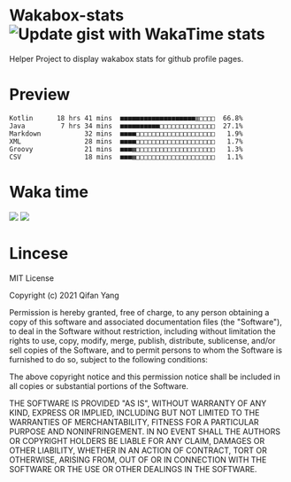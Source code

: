  # Wakabox-stats ![Update gist with WakaTime stats](https://github.com/underwindfall/wakabox-stats/workflows/Update%20gist%20with%20WakaTime%20stats/badge.svg)

  Helper Project to display wakabox stats for github profile pages. 
 # Preview 
  
  ```  
 Kotlin      18 hrs 41 mins  ■■■■■■■■■■■■■■■■■■■▥□□□□  66.8%
Java         7 hrs 34 mins  ■■■■■■■■■■□□□□□□□□□□□□□□  27.1%
Markdown           32 mins  ■■■■□□□□□□□□□□□□□□□□□□□□   1.9%
XML                28 mins  ■■■■□□□□□□□□□□□□□□□□□□□□   1.7%
Groovy             21 mins  ■■■▦□□□□□□□□□□□□□□□□□□□□   1.3%
CSV                18 mins  ■■■▦□□□□□□□□□□□□□□□□□□□□   1.1% 
 ``` 
  
 
 
  
  # Waka time 

  ![](https://wakatime.com/share/@underwindfall/04fb31b6-0c1f-434d-b3a5-ac5e62f5364c.svg)
  ![](https://wakatime.com/share/@underwindfall/3d98f640-5c0f-4faf-b8df-1c48dec045b2.svg)
  
  # Lincese 

  MIT License

  Copyright (c) 2021 Qifan Yang
  
  Permission is hereby granted, free of charge, to any person obtaining a copy
  of this software and associated documentation files (the "Software"), to deal
  in the Software without restriction, including without limitation the rights
  to use, copy, modify, merge, publish, distribute, sublicense, and/or sell
  copies of the Software, and to permit persons to whom the Software is
  furnished to do so, subject to the following conditions:
  
  The above copyright notice and this permission notice shall be included in all
  copies or substantial portions of the Software.
  
  THE SOFTWARE IS PROVIDED "AS IS", WITHOUT WARRANTY OF ANY KIND, EXPRESS OR
  IMPLIED, INCLUDING BUT NOT LIMITED TO THE WARRANTIES OF MERCHANTABILITY,
  FITNESS FOR A PARTICULAR PURPOSE AND NONINFRINGEMENT. IN NO EVENT SHALL THE
  AUTHORS OR COPYRIGHT HOLDERS BE LIABLE FOR ANY CLAIM, DAMAGES OR OTHER
  LIABILITY, WHETHER IN AN ACTION OF CONTRACT, TORT OR OTHERWISE, ARISING FROM,
  OUT OF OR IN CONNECTION WITH THE SOFTWARE OR THE USE OR OTHER DEALINGS IN THE
  SOFTWARE.
